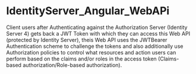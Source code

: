# IdentityServer_Angular_WebAPi
Client users after Authenticating against the Authorization Server (Identity Server 4) gets back a JWT Token with which they can access this Web API (protected by Identity Server), theis Web API uses the JWTBearer Authentication scheme to challenge the tokens and also additionally use Authorization policies to control what resources and action users can perform based on the claims and/or roles in the access token (Claims-based authorization/Role-based authorization).
